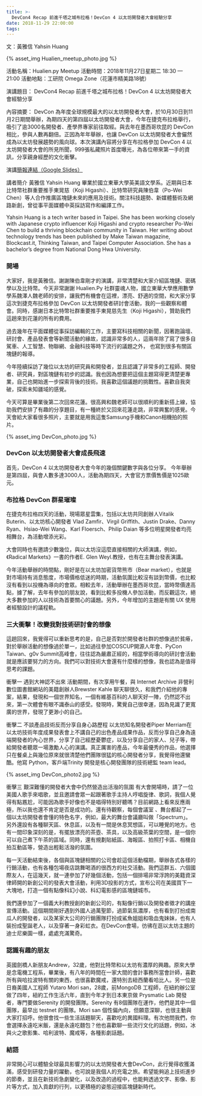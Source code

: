 ```yaml
---
title: >-
  DevCon4 Recap 前進千塔之城布拉格！DevCon 4 以太坊開發者大會經驗分享
date: 2018-11-29 22:00:00
tags:
---
```


文：黃雅信 Yahsin Huang

{% asset_img Hualien_meetup_photo.jpg %}

活動名稱：Hualien.py Meetup
活動時間：2018年11月27日星期二 18:30 — 21:00
活動地點：工研院 Omega Zone（花蓮市精美路18號）

演講題目：
DevCon4 Recap 前進千塔之城布拉格！DevCon 4 以太坊開發者大會經驗分享

內容摘要：
DevCon 為年度全球規模最大的以太坊開發者大會，於10月30日到11月2日期間舉辦，為期四天的第四屆以太坊開發者大會，今年在捷克布拉格舉行，吸引了逾3000名開發者、產學界專家前往取經。與去年在墨西哥坎昆的 DevCon 相比，參與人數再翻倍。正因為年年舉辦，也讓 DevCon 以太坊開發者大會儼然成為以太坊發展趨勢的風向球。本次演講內容將分享在布拉格參加 DevCon 4 以太坊開發者大會的所見所聞，999張私藏照片首度曝光，為各位帶來第一手的資訊，分享親身經歷的文化衝擊。

演講[簡報連結（Google Slides）](https://docs.google.com/presentation/d/1UbFSM7jdRbncxCi0m7IeV9mu8ZjXc-lGRwQN0MVCPnw/edit?usp=sharing)

講者簡介
黃雅信 Yahsin Huang
畢業於國立東華大學英美語文學系。近期與日本比特幣社群重要推手東晃慈（Koji Higashi）、比特幣研究員陳伯韋（Po-Wei Chen）等人合作推廣區塊鏈未來的應用及技術。關注科技趨勢、新媒體藝術及網路新創，曾從事平面媒體中英採訪寫作和編譯工作。

Yahsin Huang is a tech writer based in Taipei. She has been working closely with Japanese crypto influencer Koji Higashi and crypto researcher Po-Wei Chen to build a thriving blockchain community in Taiwan. Her writing about technology trends has been published by Make Taiwan magazine, Blockcast.it, Thinking Taiwan, and Taipei Computer Association. She has a bachelor’s degree from National Dong Hwa University.

### 開場
大家好，我是黃雅信。謝謝陳伯韋剛才的演講，非常清楚和大家介紹區塊鏈、密碼學以及比特幣。今天非常謝謝 Hualien.Py 社群靈魂人物，國立東華大學應用數學學系魏澤人魏老師的安排，讓我們有機會在這裡，漂亮、舒適的空間，和大家分享這次到捷克布拉格參加 DevCon 以太坊開發者研討會活動，我的一些觀察和體會。同時，感謝日本比特幣社群重要推手東晃慈先生（Koji Higashi），贊助我們這趟來到花蓮的所有的費用。

過去幾年在平面媒體從事採訪編輯的工作，主要寫科技相關的新聞，因著跑論壇、研討會、產品發表會等新聞活動的緣故，認識非常多的人，這兩年除了寫了很多自駕車、人工智慧、物聯網、金融科技等時下流行的議題之外， 也寫到很多有關區塊鏈的報導。

今年陸續採訪了幾位以太坊的研究員和開發者，並且認識了非常多的工程師、開發者、研究員，對區塊鏈有初步的認識。我也因為想要把這個主題寫得更清楚更專業，自己也開始進一步探索背後的技術。我喜歡這個議題的挑戰性。喜歡自我突破，探索未知疆域的感覺。

今天可算是畢業後第二次回來花蓮。很高興和魏老師可以很順利的重新搭上線，協助我們安排了有趣的分享題目，有一種終於又回來花蓮走跳，非常興奮的感覺。今天會給大家看很多照片，主要就是用我這隻Samsung手機和Canon相機拍的照片。

{% asset_img DevCon_photo.jpg %}

### DevCon 以太坊開發者大會成長飛速
首先，DevCon 4 以太坊開發者大會今年的幾個關鍵數字與各位分享。
今年舉辦是第四屆，與會人數多達3000人，活動為期四天，大會官方票價售價是1025歐元。

### 布拉格 DevCon 群星璀璨
在捷克布拉格四天的活動，現場眾星雲集，包括以太坊共同創辦人Vitalik Buterin、以太坊核心開發者 Vlad Zamfir、Virgil Griffith、Justin Drake、Danny Ryan、Hsiao-Wei Wang、Karl Floersch、Philip Daian 等多位明星開發者均亮相舞台，為活動增添光彩。 

大會同時也有邀請少數幾位，與以太坊沒這麼直接相關的大師演講，例如，《Radical Markets》一書的作者E. Glen Weyl.教授，也有在主舞台發表演講。

今年活動舉辦的時間點，剛好是在以太坊加密貨幣熊市（Bear market），也就是對市場持有消息態度，市場價格低迷的時期，活動氛圍比較沒有談到幣價，也比較沒有看到以投機為導向的會眾。相較去年，活動舉辦在墨西哥坎昆，當時幣價達高點，據了解，去年有參加的朋友說，看到比較多投機人參加活動，而反觀這次，絕大多數參加的人以技術為首要關心的議題。另外，今年增加的主題是有關 UX 使用者經驗設計的議程軌。

### 三大衝擊！改變我對技術研討會的想像
這趟回來，我覺得可以重新思考的是，自己是否對於開發者社群的想像過於貧瘠，對於舉辦活動的想像過於單一，比如過往參加COSCUP開源人年會、PyCon Taiwan、g0v Summit高峰會，往往認為嚴肅正經的，相當學術導向的研討會活動就是應該要努力的方向。我們可以對技術大會還有什麼樣的想像，我也認為是值得思考的課題。

衝擊一 
遇到大神認不出來
活動期間，有次享用午餐，與 Internet Archive 非營利數位圖書館網站的美籍創辦人Brewster Kahle 聊天聊很久，和我們介紹他的專案，結果，發現和一個世界知名，一個有維基百科的人聊天好一陣，仍然認不出來，第一次體會有眼不識泰山的感受。發現時，驚覺自己很幸運，因為見識了更寬廣的世界，發現了更渺小的自己。

衝擊二
不談產品技術反而分享自身心路歷程
以太坊知名開發者Piper Merriam在以太坊技術年度成果發表會上不講自己的出色產品成果作品，反而分享自己身為遠端開發者的內心世界，分享了自己經歷憂鬱症，以及分享自己的家人、兒子等，帶給開發者聽眾一場激勵人心的演講。真正厲害的產品，今年最優秀的作品，他選擇只在餐桌上與幾位原來就很清楚他們團隊很猛的核心開發者分享，我覺得他還蠻酷。他寫 Python，客戶端Trinity 開發是核心開發團隊的技術總監 team lead。

{% asset_img DevCon_photo2.jpg %}

衝擊三
艱深難懂的開發者大會中仍然營造出活潑的氛圍
有大會開場時，請了一位美國人歌手來唱歌，並且邀請會眾一起跟著歌手主持人哼唱旋律、歌詞，我個人覺得有點尷尬，可能因為歌手好像也不是唱得特別好聽嗎？目前網路上看來反應兩極，所以我也還不肯定是否是成功的。還有待觀察，每個會議室 、舞台都起了一個以太坊開發者會懂的特色名字，例如，最大的舞台會議廳叫做「Spectrum」。另外還設有各種聊天區、休息區，以及有一間是休息冥想區，可以睡覺的地方。也有一間印象深刻的是，有擺放漂亮的茶壺、茶具，以及高級茶葉的空間，是一個你可以自己煮下午茶的區域。同時，還有規劃貼紙區、海報區、拍照打卡區、相機自拍互動區等，營造出輕鬆活潑的氛圍。

每一天活動結束後，各個與區塊鏈相關的公司會趁這個活動檔期，舉辦各式各樣的行銷活動，也有各種包場夜店跳舞喝酒的很西方的社交活動。我們這群五、六個國際友人，在這幾天，就一連參加了好幾個活動，包括一個排場非常浮誇的美籍資深律師開的新創公司的發表大會活動，利用3D投影的方式，宣布公司在美國買下一大塊地，打造一個有點像科幻小說、科幻電影感的區塊鏈城市。

我們還參加了一個義大利教授創的新創公司的，有點像行銷以及開發者徵才的講座宣傳活動。這個期間剛好遇到外國人過萬聖節，過節氣氛濃厚，也有看到打扮成南瓜人的開發者，以及某家大公司的行銷團隊打扮成鯊魚姐姐和吸血鬼妹妹，也有人裝扮成聖誕老人，以及穿著一身彩虹衣。在DevCon會場，彷彿在逛以太坊主題的迪士尼樂園一樣，處處充滿驚奇。

### 認識有趣的朋友
英國劍橋人新朋友Andrew，32歲，他對比特幣和以太坊有濃厚的興趣。原來大學是念電機工程系，畢業後，有八年的時間在一家大間的會計事務所當會計師，喜歡所有與哈拉波特有關的東西，也很喜歡魔戒，還特別去紐西蘭看哈比人。另一位是日裔美國人工程師 Yutaro Mori san，28歲，前MongoDB 工程師，在紐約辦公室做了四年，紐約工作生活六年，直到今年才到日本東京做 Prysmatic Lab 開發者，專門要做Serenity 的開發團隊。Serenity 有8個團隊在運作，他們是其中一個團隊，最早出 testnet 的團隊。Mori san 個性偏內向，但願意深聊，也很主動與大家打招呼。他很會找一些生活話題聊天，喜歡吃的異國料理。有次他問我們，你會選擇永遠吃米飯，還是永遠吃麵包？他也喜歡聊一些流行文化的話題，例如，冰與火之歌影集、哈利波特、魔戒等，各種影劇話題。

### 結語
非常開心可以體驗全球最具影響力的以太坊開發者大會DevCon，此行覺得收獲滿滿，感受到研發力量的躍動，也可說是我個人的充電之旅。希望能夠追上技術進步的節奏，並且在新技術急劇變化，以及改造的過程中，也能夠透過文字、影像、影片等方式，加入貢獻的行列，以更積極的姿態迎接區塊鏈新時代。
